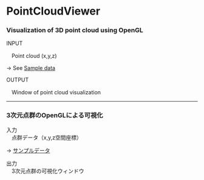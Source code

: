 PointCloudViewer
================

### Visualization of 3D point cloud using OpenGL

INPUT

　Point cloud (x,y,z)
 
 -> See [Sample data](https://github.com/knagara/PointCloudViewer/blob/master/OpenGLViewer/data/sample/points.csv)

OUTPUT

　Window of point cloud visualization
  
-----------------------
  
### 3次元点群のOpenGLによる可視化  
  
入力  
　点群データ（x,y,z空間座標）
 
 -> [サンプルデータ](https://github.com/knagara/PointCloudViewer/blob/master/OpenGLViewer/data/sample/points.csv)
  
出力  
　3次元点群の可視化ウィンドウ
  
  
